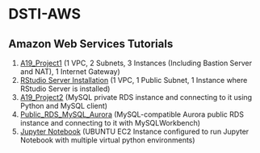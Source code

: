 # DSTI-AWS
## Amazon Web Services Tutorials

1. [A19_Project1](./A19_Project1_Readme.md) (1 VPC, 2 Subnets,  3 Instances (Including Bastion Server and NAT), 1 Internet Gateway)
1. [RStudio Server Installation](./RStudioServer.md) (1 VPC, 1 Public Subnet, 1 Instance where RStudio Server is installed)
1. [A19_Project2](./A19_Project2_readme.md) (MySQL private RDS instance and connecting to it using Python and MySQL client)
1. [Public_RDS_MySQL_Aurora](./Public_RDS_Aurora.md) (MySQL-compatible Aurora public RDS instance and connecting to it with MySQLWorkbench)
1. [Jupyter Notebook](./Jupyter.md) (UBUNTU EC2 Instance configured to run Jupyter Notebook with multiple virtual python environments)

